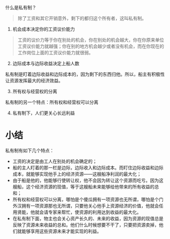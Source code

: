 什么是私有制？

> 除了工资和其它开销意外，剩下的都归这个所有者，这叫私有制。

1. 机会成本决定你的工资议价能力

> 工资的议价力等于你在别处的机会，你在别处的机会越大，你在你原来单位工资议价能力就越强；你在别的地方机会越少或者没有机会，而在你现在的工作岗位上面的工资议价能力就很弱。

2. 边际成本与边际收益决定上船人数

私有制是盯着边际收益和边际成本的，因为剩下的东西归他。所以，船主有积极性让资源发挥最大的经济效益。

3. 所有权与经营权的分离

私有制的另一个特点：所有权和经营权可以分离

4. 私有制下，人们更关心长远利益


# 小结

私有制有如下几个特点：

* 工资的决定是由工人在别处的机会确定的；
* 船的主人盯着的那一栏是边际，边际收入和边际成本。而盯住边际收益和边际成本，就能够实现他手上的经济资源——这艘船净利润的最大化；
* 由于船是他的，他能够行使转让权，他不会因为转让这个资源而吃亏。因为这艘船，这个经济资源的现值，等于这艘船未来能够给他带来的所有收益的总和；
* 所有权和经营权可以分离，哪怕是个傻瓜拥有一项资源也无所谓，哪怕是个门外汉拥有一项资源那也无所谓，只要他关心他手上资源经济的价值，他就会任用贤能，他就会请专家来帮忙，使资源的利用达到收益的最大化。
* 在私有制下面，物主也会关心资产长久的、未来的收益，因为资源的现值总是反映了资源未来收益的总和。他们什么时候想要不干了，只要把资源卖掉，他们就能够享用这些资源未来才能实现的利益。




